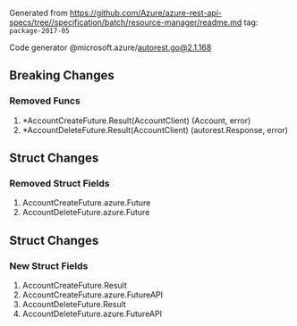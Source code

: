 Generated from https://github.com/Azure/azure-rest-api-specs/tree//specification/batch/resource-manager/readme.md tag: `package-2017-05`

Code generator @microsoft.azure/autorest.go@2.1.168

## Breaking Changes

### Removed Funcs

1. *AccountCreateFuture.Result(AccountClient) (Account, error)
1. *AccountDeleteFuture.Result(AccountClient) (autorest.Response, error)

## Struct Changes

### Removed Struct Fields

1. AccountCreateFuture.azure.Future
1. AccountDeleteFuture.azure.Future

## Struct Changes

### New Struct Fields

1. AccountCreateFuture.Result
1. AccountCreateFuture.azure.FutureAPI
1. AccountDeleteFuture.Result
1. AccountDeleteFuture.azure.FutureAPI
